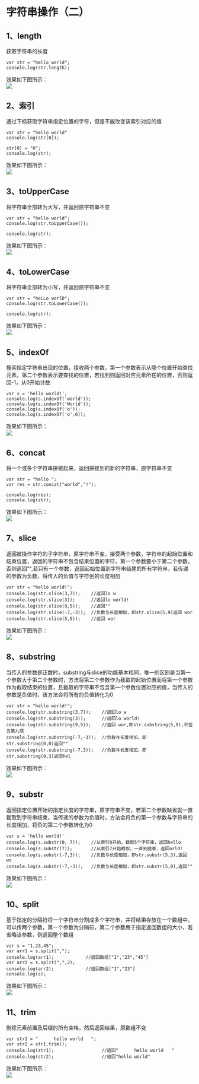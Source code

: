 # 字符串操作（二）
## 1、length

获取字符串的长度

```
var str = "hello world";
console.log(str.length);
```
效果如下图所示：<br> 
![](https://github.com/clearloverP/javascript/blob/master/Demo/pics/string_length.png)

## 2、索引

通过下标获取字符串指定位置的字符，但是不能改变该索引对应的值

```
var str = "hello world"
console.log(str[0]); 

str[0] = "H";
console.log(str);
```
效果如下图所示：<br>
![](https://github.com/clearloverP/javascript/blob/master/Demo/pics/index.png)


## 3、toUpperCase

将字符串全部转为大写，并返回原字符串不变

```
var str = "hello world";
console.log(str.toUpperCase());

console.log(str);
```
效果如下图所示：<br>
![](https://github.com/clearloverP/javascript/blob/master/Demo/pics/toUpper.png)



## 4、toLowerCase

将字符串全部转为小写，并返回原字符串不变

```
var str = "heLLo worlD";
console.log(str.toLowerCase());

console.log(str);
```
效果如下图所示：<br>
![](https://github.com/clearloverP/javascript/blob/master/Demo/pics/tolower.png)



## 5、indexOf

搜索指定字符串出现的位置，接收两个参数，第一个参数表示从哪个位置开始查找元素，第二个参数表示要查找的位置，若找到则返回对应元素所在的位置，否则返回-1，从0开始计数

```
var s = 'hello world!';
console.log(s.indexOf('world'));
console.log(s.indexOf('World'));
console.log(s.indexOf('o'));
console.log(s.indexOf('o',6));
```
效果如下图所示：<br>
![](https://github.com/clearloverP/javascript/blob/master/Demo/pics/indexOf.png)

## 6、concat

将一个或多个字符串拼接起来，返回拼接到的新的字符串，原字符串不变

```
var str = "hello ";
var res = str.concat("world","!");

console.log(res);
console.log(str);
```

效果如下图所示：<br>
![](https://github.com/clearloverP/javascript/blob/master/Demo/pics/concat.jpg)


## 7、slice

返回被操作字符的子字符串，原字符串不变，接受两个参数，字符串的起始位置和结束位置，返回的字符串不包含结束位置的字符，第一个参数要小于第二个参数，否则返回"",若只有一个参数，返回起始位置到字符串结尾的所有字符串，若传递的参数为负数，将传入的负值与字符创的长度相加

```
var str = "hello world!";
console.log(str.slice(3,7));    //返回lo w
console.log(str.slice(3));      //返回lo world!
console.log(str.slice(9,5));    //返回""
console.log(str.slice(-7,-3));  //负数与长度相加，即str.slice(5,9)返回 wor
console.log(str.slice(5,9));    //返回 wor
```

效果如下图所示：<br>
![](https://github.com/clearloverP/javascript/blob/master/Demo/pics/slice.png)


## 8、substring

当传入的参数是正数时，substring与slice的功能基本相同，唯一的区别是当第一个参数大于第二个参数时，方法将第二个参数作为截取的起始位置而将第一个参数作为截取结束的位置，且截取的字符串不包含第一个参数位置对应的值，当传入的参数是负值时，该方法会将所有的负值转化为0

```
var str = "hello world!";
console.log(str.substring(3,7));    //返回lo w
console.log(str.substring(3));      //返回lo world!
console.log(str.substring(9,5));    //返回 wor,即str.substring(5,9),不包含第九项
console.log(str.substring(-7,-3));  //负数与长度相加，即str.substring(0,0)返回""
console.log(str.substring(-7,3));   //负数与长度相加，即str.substring(0,3)返回hel
```

效果如下图所示：<br>
![](https://github.com/clearloverP/javascript/blob/master/Demo/pics/substring.png)


## 9、substr

返回指定位置开始的指定长度的字符串，原字符串不变，若第二个参数缺省就一直截取到字符串结束，当传递的参数为负值时，方法会将负的第一个参数与字符串的长度相加，将负的第二个参数转化为0

```
var s = 'hello world!'
console.log(s.substr(0, 7));    //从索引0开始，截取5个字符串，返回hello
console.log(s.substr(7));       //从索引7开始截取，一直到结束，返回orld!
console.log(s.substr(-7,3));    //负数与长度相加，即str.substr(5,3),返回 wo
console.log(s.substr(-7,-3));   //负数与长度相加，即str.substr(5,0),返回""
```

效果如下图所示：<br>
![](https://github.com/clearloverP/javascript/blob/master/Demo/pics/substr.png)


## 10、split

基于指定的分隔符将一个字符串分割成多个字符串，并将结果存放在一个数组中，可以传两个参数，第一个参数为分隔符，第二个参数用于指定返回数组的大小，若省略该参数，则返回整个数组

```
var s = "1,23,45";
var arr1 = s.split(",");
console.log(arr1);            //返回数组["1","23","45"]
var arr2 = s.split(",",2);
console.log(arr2);            //返回数组["1","23"]
console.log(s);
```

效果如下图所示：<br>
![](https://github.com/clearloverP/javascript/blob/master/Demo/pics/split.png)


## 11、trim

删除元素前置及后缀的所有空格，然后返回结果，原数组不变

```
var str1 = "      hello world   ";
var str2 = str1.trim();
console.log(str1);                  //返回"      hello world   "
console.log(str2);                  //返回"hello world"
```

效果如下图所示：<br>
![](https://github.com/clearloverP/javascript/blob/master/Demo/pics/trim.png)


